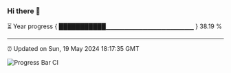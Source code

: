### Hi there 👋

⏳ Year progress { ███████████▁▁▁▁▁▁▁▁▁▁▁▁▁▁▁▁▁▁▁ } 38.19 %

---

⏰ Updated on Sun, 19 May 2024 18:17:35 GMT

![Progress Bar CI](https://github.com/liununu/liununu/workflows/Progress%20Bar%20CI/badge.svg)
